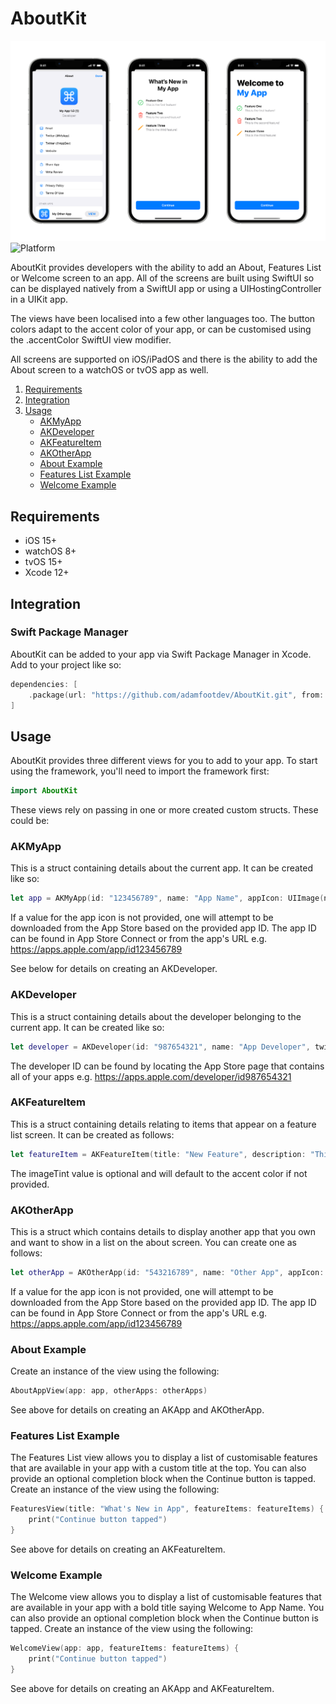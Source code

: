# AboutKit

![Feature Graphic](https://github.com/adamfootdev/AboutKit/blob/main/Assets/feature-graphic.png?raw=true)
![Platform](https://img.shields.io/badge/platforms-iOS%2015.0%2B%20%7C%20watchOS%208.0%2B%20%7C%20tvOS%2015.0%2B-blue)

AboutKit provides developers with the ability to add an About, Features List or Welcome screen to an app. All of the screens are built using SwiftUI so can be displayed natively from a SwiftUI app or using a UIHostingController in a UIKit app.

The views have been localised into a few other languages too. The button colors adapt to the accent color of your app, or can be customised using the .accentColor SwiftUI view modifier.

All screens are supported on iOS/iPadOS and there is the ability to add the About screen to a watchOS or tvOS app as well.

1. [Requirements](#requirements)
2. [Integration](#integration)
3. [Usage](#usage)
    - [AKMyApp](#akmyapp)
    - [AKDeveloper](#akdeveloper)
    - [AKFeatureItem](#akfeatureitem)
    - [AKOtherApp](#akotherapp)
    - [About Example](#about-example)
    - [Features List Example](#features-list-example)
    - [Welcome Example](#welcome-example)

## Requirements

- iOS 15+
- watchOS 8+
- tvOS 15+
- Xcode 12+

## Integration

### Swift Package Manager

AboutKit can be added to your app via Swift Package Manager in Xcode. Add to your project like so:

```swift
dependencies: [
    .package(url: "https://github.com/adamfootdev/AboutKit.git", from: "1.0.0")
]
```

## Usage

AboutKit provides three different views for you to add to your app. To start using the framework, you'll need to import the framework first:

```swift
import AboutKit
```

These views rely on passing in one or more created custom structs. These could be:

### AKMyApp

This is a struct containing details about the current app. It can be created like so:

```swift
let app = AKMyApp(id: "123456789", name: "App Name", appIcon: UIImage(named: "app-icon"), developer: developer, email: "app@example.com", twitterHandle: "AppName", websiteURL: "https://www.example.com", privacyPolicyURL: "https://www.example.com/privacy-policy", termsOfUseURL: "https://www.example.com/terms-of-use"))
```

If a value for the app icon is not provided, one will attempt to be downloaded from the App Store based on the provided app ID. The app ID can be found in App Store Connect or from the app's URL e.g. <https://apps.apple.com/app/id123456789>

See below for details on creating an AKDeveloper.

### AKDeveloper

This is a struct containing details about the developer belonging to the current app. It can be created like so:

```swift
let developer = AKDeveloper(id: "987654321", name: "App Developer", twitterHandle: "AppDeveloper")
```

The developer ID can be found by locating the App Store page that contains all of your apps e.g. <https://apps.apple.com/developer/id987654321>

### AKFeatureItem

This is a struct containing details relating to items that appear on a feature list screen. It can be created as follows:

```swift
let featureItem = AKFeatureItem(title: "New Feature", description: "This is a cool new feature.", systemImage: "checkmark.circle", imageTint: .green)
```

The imageTint value is optional and will default to the accent color if not provided.

### AKOtherApp

This is a struct which contains details to display another app that you own and want to show in a list on the about screen. You can create one as follows:

```swift
let otherApp = AKOtherApp(id: "543216789", name: "Other App", appIcon: UIImage(named: "app-icon"))
```

If a value for the app icon is not provided, one will attempt to be downloaded from the App Store based on the provided app ID. The app ID can be found in App Store Connect or from the app's URL e.g. <https://apps.apple.com/app/id123456789>

### About Example

Create an instance of the view using the following:

```swift
AboutAppView(app: app, otherApps: otherApps)
```

See above for details on creating an AKApp and AKOtherApp.

### Features List Example

The Features List view allows you to display a list of customisable features that are available in your app with a custom title at the top. You can also provide an optional completion block when the Continue button is tapped. Create an instance of the view using the following:

```swift
FeaturesView(title: "What's New in App", featureItems: featureItems) {
    print("Continue button tapped")
}
```

See above for details on creating an AKFeatureItem.

### Welcome Example

The Welcome view allows you to display a list of customisable features that are available in your app with a bold title saying Welcome to App Name. You can also provide an optional completion block when the Continue button is tapped. Create an instance of the view using the following:

```swift
WelcomeView(app: app, featureItems: featureItems) {
    print("Continue button tapped")
}
```

See above for details on creating an AKApp and AKFeatureItem.

